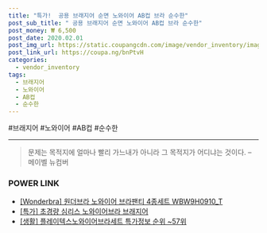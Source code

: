 ```yaml
--- 
title: "특가!  공용 브래지어 순면 노와이어 AB컵 브라 순수한" 
post_sub_title: " 공용 브래지어 순면 노와이어 AB컵 브라 순수한" 
post_money: ₩ 6,500 
post_date: 2020.02.01 
post_img_url: https://static.coupangcdn.com/image/vendor_inventory/images/2018/10/18/9/6/c3866a19-9edb-44a6-ab91-01f12d0e0f92.jpg 
post_link_url: https://coupa.ng/bnPtvH 
categories: 
  - vendor_inventory 
tags: 
  - 브래지어 
  - 노와이어 
  - AB컵 
  - 순수한 
--- 
```

  #브래지어 #노와이어 #AB컵 #순수한 
<hr> 

> 문제는 목적지에 얼마나 빨리 가느내가 아니라 그 목적지가 어디냐는 것이다. – 메이벨 뉴컴버 


### POWER LINK

* <a href="https://blog.naver.com/sakai111/221780486225" target="_blank">[Wonderbra] 원더브라 노와이어 브라팬티 4종세트 WBW9H0910_T</a>
* <a href="https://blog.naver.com/an0733/221789534471" target="_blank">[특가] 초경량 심리스 노와이어브라 브래지어</a>
* <a href="https://blog.naver.com/sakai111/221780928210" target="_blank"> [생활] 플레이텍스노와이어브라세트 특가정보 순위 ~57위</a>
